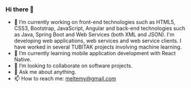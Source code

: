 ### Hi there 👋

<!--
**MeltemGerceker/MeltemGerceker** is a ✨ _special_ ✨ repository because its `README.md` (this file) appears on your GitHub profile.

Here are some ideas to get you started:
-->
- 🔭 I’m currently working on front-end technologies such as HTML5, CSS3, Bootstrap, JavaScript, Angular and back-end technologies such as Java, Spring Boot and Web Services (both XML and JSON). I'm developing web applications, web services and web service clients. I have worked in several TUBITAK projects involving machine learning.
- 🌱 I’m currently learning mobile application development with React Native.
- 👯 I’m looking to collaborate on software projects.
- 💬 Ask me about anything.
- 📫 How to reach me: meltemy@gmail.com
